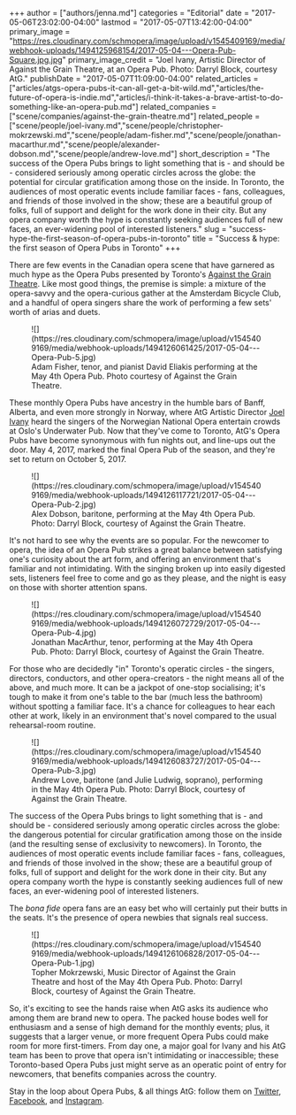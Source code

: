 +++
author = ["authors/jenna.md"]
categories = "Editorial"
date = "2017-05-06T23:02:00-04:00"
lastmod = "2017-05-07T13:42:00-04:00"
primary_image = "https://res.cloudinary.com/schmopera/image/upload/v1545409169/media/webhook-uploads/1494125968154/2017-05-04---Opera-Pub-Square.jpg.jpg"
primary_image_credit = "Joel Ivany, Artistic Director of Against the Grain Theatre, at an Opera Pub. Photo: Darryl Block, courtesy AtG."
publishDate = "2017-05-07T11:09:00-04:00"
related_articles = ["articles/atgs-opera-pubs-it-can-all-get-a-bit-wild.md","articles/the-future-of-opera-is-indie.md","articles/i-think-it-takes-a-brave-artist-to-do-something-like-an-opera-pub.md"]
related_companies = ["scene/companies/against-the-grain-theatre.md"]
related_people = ["scene/people/joel-ivany.md","scene/people/christopher-mokrzewski.md","scene/people/adam-fisher.md","scene/people/jonathan-macarthur.md","scene/people/alexander-dobson.md","scene/people/andrew-love.md"]
short_description = "The success of the Opera Pubs brings to light something that is - and should be - considered seriously among operatic circles across the globe: the potential for circular gratification among those on the inside. In Toronto, the audiences of most operatic events include familiar faces - fans, colleagues, and friends of those involved in the show; these are a beautiful group of folks, full of support and delight for the work done in their city. But any opera company worth the hype is constantly seeking audiences full of new faces, an ever-widening pool of interested listeners."
slug = "success-hype-the-first-season-of-opera-pubs-in-toronto"
title = "Success &amp; hype: the first season of Opera Pubs in Toronto"
+++

There are few events in the Canadian opera scene that have garnered as much hype as the Opera Pubs presented by Toronto's [Against the Grain Theatre](/scene/companies/against-the-grain-theatre/). Like most good things, the premise is simple: a mixture of the opera-savvy and the opera-curious gather at the Amsterdam Bicycle Club, and a handful of opera singers share the work of performing a few sets' worth of arias and duets.

<figure data-type="image">
![](https://res.cloudinary.com/schmopera/image/upload/v1545409169/media/webhook-uploads/1494126061425/2017-05-04---Opera-Pub-5.jpg)
<figcaption>Adam Fisher, tenor, and pianist David Eliakis performing at the May 4th Opera Pub. Photo courtesy of Against the Grain Theatre.</figcaption>
</figure>

These monthly Opera Pubs have ancestry in the humble bars of Banff, Alberta, and even more strongly in Norway, where AtG Artistic Director [Joel Ivany](/atgs-opera-pubs-it-can-all-get-a-bit-wild/) heard the singers of the Norwegian National Opera entertain crowds at Oslo's Underwater Pub. Now that they've come to Toronto, AtG's Opera Pubs have become synonymous with fun nights out, and line-ups out the door. May 4, 2017, marked the final Opera Pub of the season, and they're set to return on October 5, 2017.

<figure data-type="image">
![](https://res.cloudinary.com/schmopera/image/upload/v1545409169/media/webhook-uploads/1494126117721/2017-05-04---Opera-Pub-2.jpg)
<figcaption>Alex Dobson, baritone, performing at the May 4th Opera Pub. Photo: Darryl Block, courtesy of Against the Grain Theatre.</figcaption>
</figure>

It's not hard to see why the events are so popular. For the newcomer to opera, the idea of an Opera Pub strikes a great balance between satisfying one's curiosity about the art form, and offering an environment that's familiar and not intimidating. With the singing broken up into easily digested sets, listeners feel free to come and go as they please, and the night is easy on those with shorter attention spans.

<figure data-type="image">
![](https://res.cloudinary.com/schmopera/image/upload/v1545409169/media/webhook-uploads/1494126072729/2017-05-04---Opera-Pub-4.jpg)
<figcaption>Jonathan MacArthur, tenor, performing at the May 4th Opera Pub. Photo: Darryl Block, courtesy of Against the Grain Theatre.</figcaption>
</figure>

For those who are decidedly "in" Toronto's operatic circles - the singers, directors, conductors, and other opera-creators - the night means all of the above, and much more. It can be a jackpot of one-stop socialising; it's tough to make it from one's table to the bar (much less the bathroom) without spotting a familiar face. It's a chance for colleagues to hear each other at work, likely in an environment that's novel compared to the usual rehearsal-room routine. 

<figure data-type="image">
![](https://res.cloudinary.com/schmopera/image/upload/v1545409169/media/webhook-uploads/1494126083727/2017-05-04---Opera-Pub-3.jpg)
<figcaption>Andrew Love, baritone (and Julie Ludwig, soprano), performing in the May 4th Opera Pub. Photo: Darryl Block, courtesy of Against the Grain Theatre.</figcaption>
</figure>

The success of the Opera Pubs brings to light something that is - and should be - considered seriously among operatic circles across the globe: the dangerous potential for circular gratification among those on the inside (and the resulting sense of exclusivity to newcomers). In Toronto, the audiences of most operatic events include familiar faces - fans, colleagues, and friends of those involved in the show; these are a beautiful group of folks, full of support and delight for the work done in their city. But any opera company worth the hype is constantly seeking audiences full of new faces, an ever-widening pool of interested listeners. 

The *bona fide* opera fans are an easy bet who will certainly put their butts in the seats. It's the presence of opera newbies that signals real success.

<figure data-type="image">
![](https://res.cloudinary.com/schmopera/image/upload/v1545409169/media/webhook-uploads/1494126106828/2017-05-04---Opera-Pub-1.jpg)
<figcaption>Topher Mokrzewski, Music Director of Against the Grain Theatre and host of the May 4th Opera Pub. Photo: Darryl Block, courtesy of Against the Grain Theatre.</figcaption>
</figure>

So, it's exciting to see the hands raise when AtG asks its audience who among them are brand new to opera. The packed house bodes well for enthusiasm and a sense of high demand for the monthly events; plus, it suggests that a larger venue, or more frequent Opera Pubs could make room for more first-timers. From day one, a major goal for Ivany and his AtG team has been to prove that opera isn't intimidating or inaccessible; these Toronto-based Opera Pubs just might serve as an operatic point of entry for newcomers, that benefits companies across the country.

Stay in the loop about Opera Pubs, & all things AtG: follow them on [Twitter](https://twitter.com/AtGtheatre), [Facebook](https://www.facebook.com/AtGtheatre), and [Instagram](https://www.instagram.com/AtGtheatre/).
